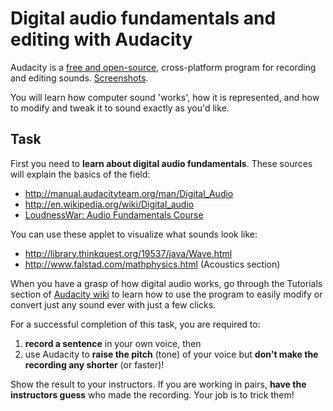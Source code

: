 Digital audio fundamentals and editing with Audacity
====================================================

Audacity is a [free and open-source](http://en.wikipedia.org/wiki/Free_and_open-source_software), 
cross-platform program for recording and editing sounds. [Screenshots](https://www.google.com/search?q=audacity+screenshot&tbm=isch).

You will learn how computer sound 'works', how it is represented, and how to
modify and tweak it to sound exactly as you'd like.

Task
----
First you need to **learn about digital audio fundamentals**. These
sources will explain the basics of the field:
* http://manual.audacityteam.org/man/Digital_Audio
* http://en.wikipedia.org/wiki/Digital_audio
* [LoudnessWar: Audio Fundamentals Course](http://www.youtube.com/playlist?list=PLF323DDC21E6DC960)

You can use these applet to visualize what sounds look like:
* http://library.thinkquest.org/19537/java/Wave.html
* http://www.falstad.com/mathphysics.html (Acoustics section)

When you have a grasp of how digital audio works, go through the Tutorials
section of [Audacity wiki](http://manual.audacityteam.org/man/Main_Page) to learn
how to use the program to easily modify or convert just any sound ever with
just a few clicks.

For a successful completion of this task, you are required to:
  1. **record a sentence** in your own voice, then
  2. use Audacity to **raise the pitch** (tone) of your voice but
     **don't make the recording any shorter** (or faster)!

Show the result to your instructors. If you are working in pairs, **have the
instructors guess** who made the recording. Your job is to trick them!
